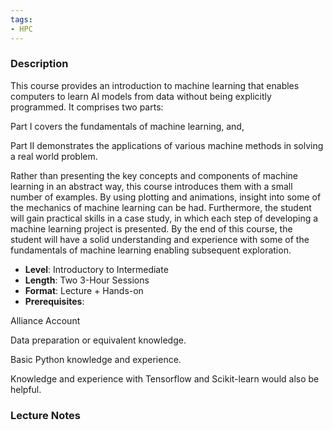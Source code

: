 ```yaml
---
tags:
- HPC
---
```

### Description
This course provides an introduction to machine learning that enables computers to learn AI models from data without being explicitly programmed. It comprises two parts:


Part I covers the fundamentals of machine learning, and,


Part II demonstrates the applications of various machine methods in solving a real world problem.


Rather than presenting the key concepts and components of machine learning in an abstract way, this course introduces them with a small number of examples. By using plotting and animations, insight into some of the mechanics of machine learning can be had. Furthermore, the student will gain practical skills in a case study, in which each step of developing a machine learning project is presented. By the end of this course, the student will have a solid understanding and experience with some of the fundamentals of machine learning enabling subsequent exploration.
- **Level**: Introductory to Intermediate
- **Length**: Two 3-Hour Sessions
- **Format**: Lecture + Hands-on
- **Prerequisites**:


Alliance Account


Data preparation or equivalent knowledge.


Basic Python knowledge and experience.


Knowledge and experience with Tensorflow and Scikit-learn would also be helpful.


### Lecture Notes
